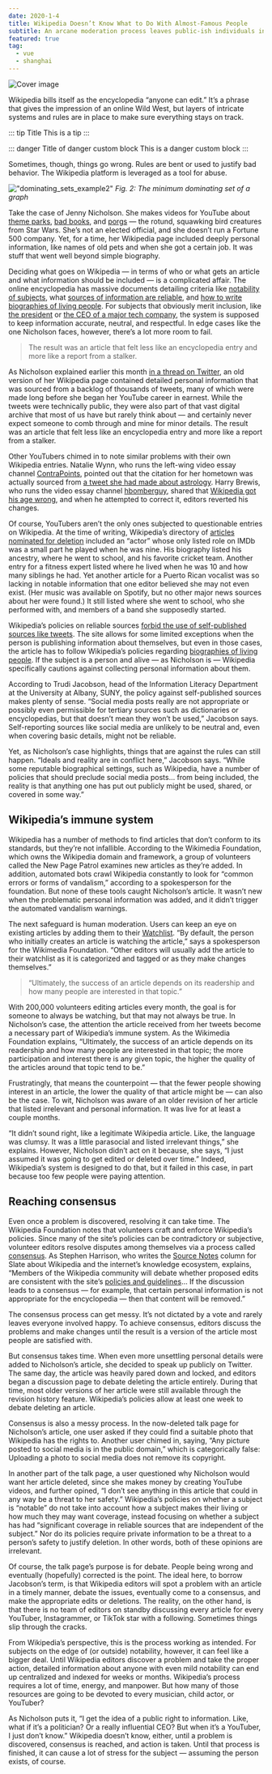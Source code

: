 ```yaml
---
date: 2020-1-4
title: Wikipedia Doesn’t Know What to Do With Almost-Famous People
subtitle: An arcane moderation process leaves public-ish individuals in a lurch when articles get too personal
featured: true
tag:
  - vue
  - shanghai
---
```


![Cover image](https://miro.medium.com/max/700/1*oWptRoXuCBWSxnRCz6NRCA.jpeg)

Wikipedia bills itself as the encyclopedia “anyone can edit.” It’s a phrase that gives the impression of an online Wild West, but layers of intricate systems and rules are in place to make sure everything stays on track.


::: tip Title
This is a tip
:::

::: danger Title of danger custom block
This is a danger custom block
:::

Sometimes, though, things go wrong. Rules are bent or used to justify bad behavior. The Wikipedia platform is leveraged as a tool for abuse.

!["dominating_sets_example2"](http://sparkandshine.net/wordpress/wp-content/uploads/2016/02/dominating_sets_example2.png)
*Fig. 2: The minimum dominating set of a graph*

Take the case of Jenny Nicholson. She makes videos for YouTube about [theme parks](https://www.youtube.com/watch?v=xrIxGWterYA), [bad books](https://www.youtube.com/watch?v=qMgMr0JcYJ4), and [porgs](https://www.youtube.com/watch?v=1yw6z9G7p1g) — the rotund, squawking bird creatures from Star Wars. She’s not an elected official, and she doesn’t run a Fortune 500 company. Yet, for a time, her Wikipedia page included deeply personal information, like names of old pets and when she got a certain job. It was stuff that went well beyond simple biography.

Deciding what goes on Wikipedia — in terms of who or what gets an article and what information should be included — is a complicated affair. The online encyclopedia has massive documents detailing criteria like [notability of subjects](https://en.wikipedia.org/wiki/Wikipedia:Notability), what [sources of information are reliable](https://en.wikipedia.org/wiki/Wikipedia:Reliable_sources), and [how to write biographies of living people](https://en.wikipedia.org/wiki/Wikipedia:Biographies_of_living_persons). For subjects that obviously merit inclusion, like [the president](https://en.wikipedia.org/wiki/Donald_Trump) or [the CEO of a major tech company](https://en.wikipedia.org/wiki/Tim_Cook), the system is supposed to keep information accurate, neutral, and respectful. In edge cases like the one Nicholson faces, however, there’s a lot more room to fail.

>The result was an article that felt less like an encyclopedia entry and more like a report from a stalker.

As Nicholson explained earlier this month [in a thread on Twitter](https://twitter.com/JennyENicholson/status/1147977074012852224), an old version of her Wikipedia page contained detailed personal information that was sourced from a backlog of thousands of tweets, many of which were made long before she began her YouTube career in earnest. While the tweets were technically public, they were also part of that vast digital archive that most of us have but rarely think about — and certainly never expect someone to comb through and mine for minor details. The result was an article that felt less like an encyclopedia entry and more like a report from a stalker.

<Tweet id="1147977075736711168" />

Other YouTubers chimed in to note similar problems with their own Wikipedia entries. Natalie Wynn, who runs the left-wing video essay channel [ContraPoints](https://www.youtube.com/user/ContraPoints), pointed out that the citation for her hometown was actually sourced from [a tweet she had made about astrology](https://twitter.com/ContraPoints/status/1147985367699742723). Harry Brewis, who runs the video essay channel [hbomberguy](https://www.youtube.com/user/hbomberguy), shared that [Wikipedia got his age wrong](https://twitter.com/Hbomberguy/status/1148297680659066880), and when he attempted to correct it, editors reverted his changes.

Of course, YouTubers aren’t the only ones subjected to questionable entries on Wikipedia. At the time of writing, Wikipedia’s directory of [articles nominated for deletion](https://en.wikipedia.org/wiki/Category:Articles_for_deletion) included an “actor” whose only listed role on IMDb was a small part he played when he was nine. His biography listed his ancestry, where he went to school, and his favorite cricket team. Another entry for a fitness expert listed where he lived when he was 10 and how many siblings he had. Yet another article for a Puerto Rican vocalist was so lacking in notable information that one editor believed she may not even exist. (Her music was available on Spotify, but no other major news sources about her were found.) It still listed where she went to school, who she performed with, and members of a band she supposedly started.

Wikipedia’s policies on reliable sources [forbid the use of self-published sources like tweets](https://en.wikipedia.org/wiki/Wikipedia:Reliable_sources#Self-published_sources_(online_and_paper)). The site allows for some limited exceptions when the person is publishing information about themselves, but even in those cases, the article has to follow Wikipedia’s policies regarding [biographies of living people](https://en.wikipedia.org/wiki/Wikipedia:Biographies_of_living_persons#Privacy_of_personal_information_and_using_primary_sources). If the subject is a person and alive — as Nicholson is — Wikipedia specifically cautions against collecting personal information about them.

According to Trudi Jacobson, head of the Information Literacy Department at the University at Albany, SUNY, the policy against self-published sources makes plenty of sense. “Social media posts really are not appropriate or possibly even permissible for tertiary sources such as dictionaries or encyclopedias, but that doesn’t mean they won’t be used,” Jacobson says. Self-reporting sources like social media are unlikely to be neutral and, even when covering basic details, might not be reliable.

Yet, as Nicholson’s case highlights, things that are against the rules can still happen. “Ideals and reality are in conflict here,” Jacobson says. “While some reputable biographical settings, such as Wikipedia, have a number of policies that should preclude social media posts… from being included, the reality is that anything one has put out publicly might be used, shared, or covered in some way.”

## Wikipedia’s immune system

Wikipedia has a number of methods to find articles that don’t conform to its standards, but they’re not infallible. According to the Wikimedia Foundation, which owns the Wikipedia domain and framework, a group of volunteers called the New Page Patrol examines new articles as they’re added. In addition, automated bots crawl Wikipedia constantly to look for “common errors or forms of vandalism,” according to a spokesperson for the foundation. But none of these tools caught Nicholson’s article. It wasn’t new when the problematic personal information was added, and it didn’t trigger the automated vandalism warnings.

The next safeguard is human moderation. Users can keep an eye on existing articles by adding them to their [Watchlist](https://en.wikipedia.org/wiki/Help:Watchlist). “By default, the person who initially creates an article is watching the article,” says a spokesperson for the Wikimedia Foundation. “Other editors will usually add the article to their watchlist as it is categorized and tagged or as they make changes themselves.”

> “Ultimately, the success of an article depends on its readership and how many people are interested in that topic.”

With 200,000 volunteers editing articles every month, the goal is for someone to always be watching, but that may not always be true. In Nicholson’s case, the attention the article received from her tweets become a necessary part of Wikipedia’s immune system. As the Wikimedia Foundation explains, “Ultimately, the success of an article depends on its readership and how many people are interested in that topic; the more participation and interest there is any given topic, the higher the quality of the articles around that topic tend to be.”

Frustratingly, that means the counterpoint — that the fewer people showing interest in an article, the lower the quality of that article might be — can also be the case. To wit, Nicholson was aware of an older revision of her article that listed irrelevant and personal information. It was live for at least a couple months.

“It didn’t sound right, like a legitimate Wikipedia article. Like, the language was clumsy. It was a little parasocial and listed irrelevant things,” she explains. However, Nicholson didn’t act on it because, she says, “I just assumed it was going to get edited or deleted over time.” Indeed, Wikipedia’s system is designed to do that, but it failed in this case, in part because too few people were paying attention.

## Reaching consensus

Even once a problem is discovered, resolving it can take time. The Wikipedia Foundation notes that volunteers craft and enforce Wikipedia’s policies. Since many of the site’s policies can be contradictory or subjective, volunteer editors resolve disputes among themselves via a process called [consensus](https://en.wikipedia.org/wiki/Wikipedia:Consensus). As Stephen Harrison, who writes the [Source Notes](https://www.stephenharrison.com/source-notes) column for Slate about Wikipedia and the internet’s knowledge ecosystem, explains, “Members of the Wikipedia community will debate whether proposed edits are consistent with the site’s [policies and guidelines](https://en.wikipedia.org/wiki/Wikipedia:Policies_and_guidelines)… If the discussion leads to a consensus — for example, that certain personal information is not appropriate for the encyclopedia — then that content will be removed.”

The consensus process can get messy. It’s not dictated by a vote and rarely leaves everyone involved happy. To achieve consensus, editors discuss the problems and make changes until the result is a version of the article most people are satisfied with.

But consensus takes time. When even more unsettling personal details were added to Nicholson’s article, she decided to speak up publicly on Twitter. The same day, the article was heavily pared down and locked, and editors began a discussion page to debate deleting the article entirely. During that time, most older versions of her article were still available through the revision history feature. Wikipedia’s policies allow at least one week to debate deleting an article.

Consensus is also a messy process. In the now-deleted talk page for Nicholson’s article, one user asked if they could find a suitable photo that Wikipedia has the rights to. Another user chimed in, saying, “Any picture posted to social media is in the public domain,” which is categorically false: Uploading a photo to social media does not remove its copyright.

In another part of the talk page, a user questioned why Nicholson would want her article deleted, since she makes money by creating YouTube videos, and further opined, “I don’t see anything in this article that could in any way be a threat to her safety.” Wikipedia’s policies on whether a subject is “notable” do not take into account how a subject makes their living or how much they may want coverage, instead focusing on whether a subject has had “significant coverage in reliable sources that are independent of the subject.” Nor do its policies require private information to be a threat to a person’s safety to justify deletion. In other words, both of these opinions are irrelevant.

Of course, the talk page’s purpose is for debate. People being wrong and eventually (hopefully) corrected is the point. The ideal here, to borrow Jacobson’s term, is that Wikipedia editors will spot a problem with an article in a timely manner, debate the issues, eventually come to a consensus, and make the appropriate edits or deletions. The reality, on the other hand, is that there is no team of editors on standby discussing every article for every YouTuber, Instagrammer, or TikTok star with a following. Sometimes things slip through the cracks.

From Wikipedia’s perspective, this is the process working as intended. For subjects on the edge of (or outside) notability, however, it can feel like a bigger deal. Until Wikipedia editors discover a problem and take the proper action, detailed information about anyone with even mild notability can end up centralized and indexed for weeks or months. Wikipedia’s process requires a lot of time, energy, and manpower. But how many of those resources are going to be devoted to every musician, child actor, or YouTuber?

As Nicholson puts it, “I get the idea of a public right to information. Like, what if it’s a politician? Or a really influential CEO? But when it’s a YouTuber, I just don’t know.” Wikipedia doesn’t know, either, until a problem is discovered, consensus is reached, and action is taken. Until that process is finished, it can cause a lot of stress for the subject — assuming the person exists, of course.


<script>
import { Tweet } from 'vue-tweet-embed/dist'

export default {
    components: {Tweet}
}
</script>